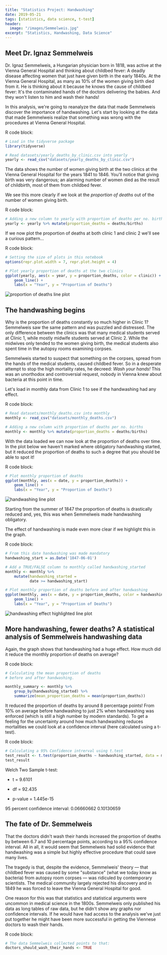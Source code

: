 ```yaml
---
title: "Statistics Project: Handwashing"
date: 2019-05-21
tags: [statistics, data science, t-test]
header:
  image: "/images/Semmelweis.jpg"
excerpt: "Statistics, Handwashing, Data Science"
---
```


## Meet Dr. Ignaz Semmelweis

Dr. Ignaz Semmelweis, a Hungarian physician born in 1818, was active at the Vienna General Hospital and thinking about childbed fever: A deadly disease affecting women that just have given birth in the early 1840s. At the Vienna General Hospital, as many as 10% of the women giving birth died from it. He is thinking about it because he knows the cause of childbed fever: It's the contaminated hands of the doctors delivering the babies. And they won't listen to him and wash their hands!

In this analysis, we're going to reanalyze the data that made Semmelweis discover the importance of handwashing. Let's start by looking at the data that made Semmelweis realize that something was wrong with the procedures at Vienna General Hospital.

R code block:
```r
# Load in the tidyverse package
library(tidyverse)

# Read datasets/yearly_deaths_by_clinic.csv into yearly
yearly <- read_csv("datasets/yearly_deaths_by_clinic.csv")
```

The data shows the number of women giving birth at the two clinics at the Vienna General Hospital for the years 1841 to 1846. You'll notice that giving birth was very dangerous; an alarming number of women died as the result of childbirth, most of them from childbed fever.

We see this more clearly if we look at the *proportion of deaths* out of the number of women giving birth.

R code block:
```r
# Adding a new column to yearly with proportion of deaths per no. births
yearly <- yearly %>% mutate(proportion_deaths = deaths/births)
```

If we now plot the proportion of deaths at both clinic 1 and clinic 2 we'll see a curious pattern...

R code block:
```r
# Setting the size of plots in this notebook
options(repr.plot.width = 7, repr.plot.height = 4)

# Plot yearly proportion of deaths at the two clinics
ggplot(yearly, aes(x = year, y = proportion_deaths, color = clinic)) +
    geom_line() +
    labs(x = "Year", y = "Proportion of Deaths")
```

<img src="{{ site.url }}{{ site.baseurl }}/images/initiallineplot.png" alt="proportion of deaths line plot">

## The handwashing begins

Why is the proportion of deaths constantly so much higher in Clinic 1? Semmelweis saw the same pattern and was puzzled and distressed. The only difference between the clinics was that many medical students served at Clinic 1, while mostly midwife students served at Clinic 2. While the midwives only tended to the women giving birth, the medical students also spent time in the autopsy rooms examining corpses.

Semmelweis started to suspect that something on the corpses, spread from the hands of the medical students, caused childbed fever. So in a desperate attempt to stop the high mortality rates, he decreed: *Wash your hands!* This was an unorthodox and controversial request, nobody in Vienna knew about bacteria at this point in time.

Let's load in monthly data from Clinic 1 to see if the handwashing had any effect.

R code block:
```r
# Read datasets/monthly_deaths.csv into monthly
monthly <- read_csv("datasets/monthly_deaths.csv")

# Adding a new column with proportion of deaths per no. births
monthly <- monthly %>% mutate(proportion_deaths = deaths/births)
```

With the data loaded we can now look at the proportion of deaths over time. In the plot below we haven't marked where obligatory handwashing started, but it reduced the proportion of deaths to such a degree that you should be able to spot it!

R code block:
```r
# Plot monthly proportion of deaths
ggplot(monthly, aes(x = date, y = proportion_deaths)) +
    geom_line() +
    labs(x = "Year", y = "Proportion of Deaths")
```

<img src="{{ site.url }}{{ site.baseurl }}/images/handwashinglineplot.png" alt="handwashing line plot">

Starting from the summer of 1847 the proportion of deaths is drastically reduced and, yes, this was when Semmelweis made handwashing obligatory.

The effect of handwashing is made even more clear if we highlight this in the graph.

R code block:
```r
# From this date handwashing was made mandatory
handwashing_start = as.Date('1847-06-01')

# Add a TRUE/FALSE column to monthly called handwashing_started
monthly <- monthly %>%
    mutate(handwashing_started =
           date >= handwashing_start)

# Plot monthly proportion of deaths before and after handwashing
ggplot(monthly, aes(x = date, y = proportion_deaths, color = handwashing_started)) +
    geom_line() +
    labs(x = "Year", y = "Proportion of Deaths")
```

<img src="{{ site.url }}{{ site.baseurl }}/images/handwashinghighefflp.png" alt="handwashing effect highlighted line plot">

## More handwashing, fewer deaths? A statistical analysis of Semmelweis handwashing data

Again, the graph shows that handwashing had a huge effect. How much did it reduce the monthly proportion of deaths on average?

R code block:
```r
# Calculating the mean proportion of deaths
# before and after handwashing.

monthly_summary <- monthly %>%
    group_by(handwashing_started) %>%
    summarize(mean_proportion_deaths = mean(proportion_deaths))
```

It reduced the proportion of deaths by around 8 percentage points! From 10% on average before handwashing to just 2% when handwashing was enforced (which is still a high number by modern standards). To get a feeling for the uncertainty around how much handwashing reduces mortalities we could look at a confidence interval (here calculated using a t-test).

R code block:
```r
# Calculating a 95% Confidence intrerval using t.test
test_result <- t.test(proportion_deaths ~ handwashing_started, data = monthly)
test_result
```

Welch Two Sample t-test:
* t = 9.6101
+ df = 92.435
- p-value = 1.445e-15

95 percent confidence interval: 0.06660662 0.10130659

## The fate of Dr. Semmelweis

That the doctors didn't wash their hands increased the proportion of deaths by between 6.7 and 10 percentage points, according to a 95% confidence interval. All in all, it would seem that Semmelweis had solid evidence that handwashing was a simple but highly effective procedure that could save many lives.

The tragedy is that, despite the evidence, Semmelweis' theory — that childbed fever was caused by some "substance" (what we today know as bacteria) from autopsy room corpses — was ridiculed by contemporary scientists. The medical community largely rejected his discovery and in 1849 he was forced to leave the Vienna General Hospital for good.

One reason for this was that statistics and statistical arguments were uncommon in medical science in the 1800s. Semmelweis only published his data as long tables of raw data, but he didn't show any graphs nor confidence intervals. If he would have had access to the analysis we've just put together he might have been more successful in getting the Viennese doctors to wash their hands.

R code block:
```r
# The data Semmelweis collected points to that:
doctors_should_wash_their_hands <- TRUE
```
